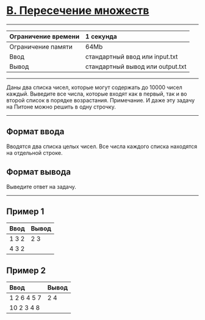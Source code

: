 # [B. Пересечение множеств](https://contest.yandex.ru/contest/27663/problems/B/)

---
| Ограничение времени | 1 секунда |
| :--- | :--- |
| Ограничение памяти | 64Mb |
| Ввод | стандартный ввод или input.txt |
| Вывод | стандартный вывод или output.txt |
---
Даны два списка чисел, которые могут содержать до 10000 чисел каждый. Выведите все числа, которые входят как в первый, так и во второй список в порядке возрастания. Примечание. И даже эту задачу на Питоне можно решить в одну строчку.

---
## Формат ввода
Вводятся два списка целых чисел. Все числа каждого списка находятся на отдельной строке.

## Формат вывода
Выведите ответ на задачу.

---
## Пример 1

| Ввод | Вывод |
| :--- | :--- |
| 1 3 2 | 2 3 |
| 4 3 2 | |

## Пример 2

| Ввод | Вывод |
| :--- | :--- |
| 1 2 6 4 5 7 | 2 4 |
| 10 2 3 4 8 | |
